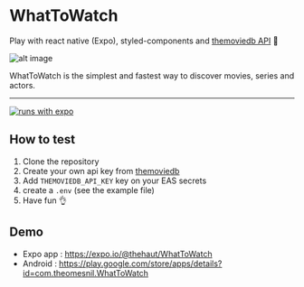 # WhatToWatch

Play with react native (Expo), styled-components and [themoviedb API](https://developers.themoviedb.org/) 🥳

![alt image](https://user-images.githubusercontent.com/50322149/149024555-ebc3d433-a2db-423d-b162-cfe52ff9faf4.png)

WhatToWatch is the simplest and fastest way to discover movies, series and actors.

---

[![runs with expo](https://img.shields.io/badge/Runs%20with%20Expo-4630EB.svg?style=flat-square&logo=EXPO&labelColor=f3f3f3&logoColor=000)](https://expo.io/)

## How to test

1. Clone the repository
2. Create your own api key from [themoviedb](https://developers.themoviedb.org/)
3. Add `THEMOVIEDB_API_KEY` key on your EAS secrets
4. create a `.env` (see the example file)
5. Have fun 👌

## Demo

- Expo app : https://expo.io/@thehaut/WhatToWatch
- Android : https://play.google.com/store/apps/details?id=com.theomesnil.WhatToWatch
